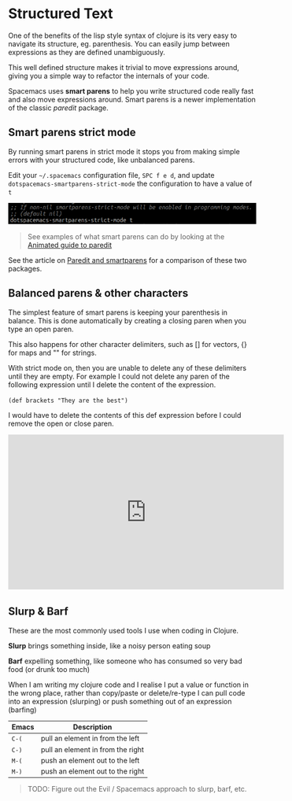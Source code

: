 # Structured Text

One of the benefits of the lisp style syntax of clojure is its very easy to navigate its structure, eg. parenthesis.  You can easily jump between expressions as they are defined unambiguously.

This well defined structure makes it trivial to move expressions around, giving you a simple way to refactor the internals of your code.

Spacemacs uses **smart parens** to help you write structured code really fast and also move expressions around.  Smart parens is a newer implementation of the classic _paredit_ package.

## Smart parens strict mode

By running smart parens in strict mode it stops you from making simple errors with your structured code, like unbalanced parens.

Edit your `~/.spacemacs` configuration file, `SPC f e d`, and update `dotspacemacs-smartparens-strict-mode` the configuration to have a value of `t`

![Spacemacs - Configuration - smart parents strict mode](/images/spacemacs-configuration-smart-parens-strict-mode.png)

> See examples of what smart parens can do by looking at the [Animated guide to paredit](http://danmidwood.com/content/2014/11/21/animated-paredit.html)

See the article on [Paredit and smartparens](https://github.com/Fuco1/smartparens/wiki/Paredit-and-smartparens) for a comparison of these two packages.


## Balanced parens & other characters

The simplest feature of smart parens is keeping your parenthesis in balance.  This is done automatically by creating a closing paren when you type an open paren.

This also happens for other character delimiters, such as [] for vectors, {} for maps and "" for strings.

With strict mode on, then you are unable to delete any of these delimiters until they are empty.  For example I could not delete any paren of the following expression until I delete the content of the expression.

`(def brackets "They are the best")`

I would have to delete the contents of this def expression before I could remove the open or close paren.

<iframe width="560" height="315" src="https://www.youtube.com/embed/lLo72SxtrWw" frameborder="0" allowfullscreen></iframe>

## Slurp & Barf

These are the most commonly used tools I use when coding in Clojure.

**Slurp** brings something inside, like a noisy person eating soup

**Barf** expelling something, like someone who has consumed so very bad food (or drunk too much)

When I am writing my clojure code and I realise I put a value or function in the wrong place, rather than copy/paste or delete/re-type I can pull code into an expression (slurping) or push something out of an expression (barfing)

| Emacs | Description                        |
|-------|------------------------------------|
| `C-(` | pull an element in  from the left  |
| `C-)` | pull an element in  from the right |
| `M-(` | push an element out to the left    |
| `M-)` | push an element out to the right   |

> TODO: Figure out the Evil / Spacemacs approach to slurp, barf, etc.

